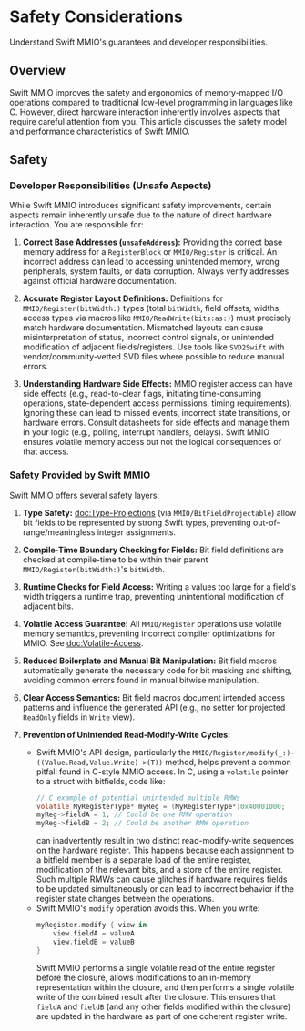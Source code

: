 # Safety Considerations

Understand Swift MMIO's guarantees and developer responsibilities.

## Overview

Swift MMIO improves the safety and ergonomics of memory-mapped I/O operations compared to traditional low-level programming in languages like C. However, direct hardware interaction inherently involves aspects that require careful attention from you. This article discusses the safety model and performance characteristics of Swift MMIO.

## Safety

### Developer Responsibilities (Unsafe Aspects)

While Swift MMIO introduces significant safety improvements, certain aspects remain inherently unsafe due to the nature of direct hardware interaction. You are responsible for:

1.  **Correct Base Addresses (`unsafeAddress`):**
    Providing the correct base memory address for a `RegisterBlock` or ``MMIO/Register`` is critical. An incorrect address can lead to accessing unintended memory, wrong peripherals, system faults, or data corruption. Always verify addresses against official hardware documentation.

2.  **Accurate Register Layout Definitions:**
    Definitions for ``MMIO/Register(bitWidth:)`` types (total `bitWidth`, field offsets, widths, access types via macros like ``MMIO/ReadWrite(bits:as:)``) must precisely match hardware documentation. Mismatched layouts can cause misinterpretation of status, incorrect control signals, or unintended modification of adjacent fields/registers. Use tools like `SVD2Swift` with vendor/community-vetted SVD files where possible to reduce manual errors.

3.  **Understanding Hardware Side Effects:**
    MMIO register access can have side effects (e.g., read-to-clear flags, initiating time-consuming operations, state-dependent access permissions, timing requirements). Ignoring these can lead to missed events, incorrect state transitions, or hardware errors. Consult datasheets for side effects and manage them in your logic (e.g., polling, interrupt handlers, delays). Swift MMIO ensures volatile memory access but not the logical consequences of that access.

### Safety Provided by Swift MMIO

Swift MMIO offers several safety layers:

1.  **Type Safety:**
    <doc:Type-Projections> (via ``MMIO/BitFieldProjectable``) allow bit fields to be represented by strong Swift types, preventing out-of-range/meaningless integer assignments.

2.  **Compile-Time Boundary Checking for Fields:**
    Bit field definitions are checked at compile-time to be within their parent ``MMIO/Register(bitWidth:)``'s `bitWidth`.

3.  **Runtime Checks for Field Access:**
    Writing a values too large for a field's width triggers a runtime trap, preventing unintentional modification of adjacent bits.

4.  **Volatile Access Guarantee:**
    All ``MMIO/Register`` operations use volatile memory semantics, preventing incorrect compiler optimizations for MMIO. See <doc:Volatile-Access>.

5.  **Reduced Boilerplate and Manual Bit Manipulation:**
    Bit field macros automatically generate the necessary code for bit masking and shifting, avoiding common errors found in manual bitwise manipulation.

6.  **Clear Access Semantics:**
    Bit field macros document intended access patterns and influence the generated API (e.g., no setter for projected `ReadOnly` fields in `Write` view).

7.  **Prevention of Unintended Read-Modify-Write Cycles:**
    - Swift MMIO's API design, particularly the ``MMIO/Register/modify(_:)-((Value.Read,Value.Write)->(T))`` method, helps prevent a common pitfall found in C-style MMIO access. In C, using a `volatile` pointer to a struct with bitfields, code like:
      ```c
      // C example of potential unintended multiple RMWs
      volatile MyRegisterType* myReg = (MyRegisterType*)0x40001000;
      myReg->fieldA = 1; // Could be one RMW operation
      myReg->fieldB = 2; // Could be another RMW operation
      ```
      can inadvertently result in two distinct read-modify-write sequences on the hardware register. This happens because each assignment to a bitfield member is a separate load of the entire register, modification of the relevant bits, and a store of the entire register. Such multiple RMWs can cause glitches if hardware requires fields to be updated simultaneously or can lead to incorrect behavior if the register state changes between the operations.
    - Swift MMIO's `modify` operation avoids this. When you write:
      ```swift
      myRegister.modify { view in
          view.fieldA = valueA
          view.fieldB = valueB
      }
      ```
      Swift MMIO performs a single volatile read of the entire register before the closure, allows modifications to an in-memory representation within the closure, and then performs a single volatile write of the combined result after the closure. This ensures that `fieldA` and `fieldB` (and any other fields modified within the closure) are updated in the hardware as part of one coherent register write.
